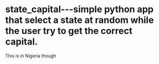 # state_capital---simple python app that select a state at random while the user try to get the correct capital.
This is in Nigeria though 
